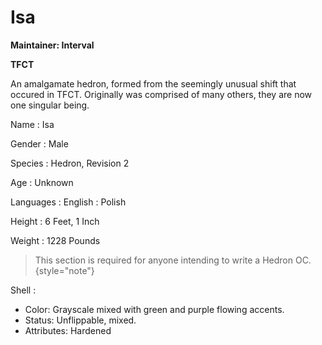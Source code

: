 # Isa

<tldr>

**Maintainer: Interval**

**TFCT**

An amalgamate hedron, formed from the seemingly unusual shift that occured in TFCT.
Originally was comprised of many others, they are now one singular being.
</tldr>

<tabs>
<tab id="information" title="General Information">

Name
: Isa

Gender
: Male

Species
: Hedron, Revision 2

Age
: Unknown

Languages
: English
: Polish

Height
: 6 Feet, 1 Inch

Weight
: 1228 Pounds
</tab>
<tab id="specifics" title="Hedron-Specific Information">

> This section is required for anyone intending to write a Hedron OC.
{style="note"}

Shell
:
* Color: Grayscale mixed with green and purple flowing accents.
* Status: Unflippable, mixed.
* Attributes: Hardened